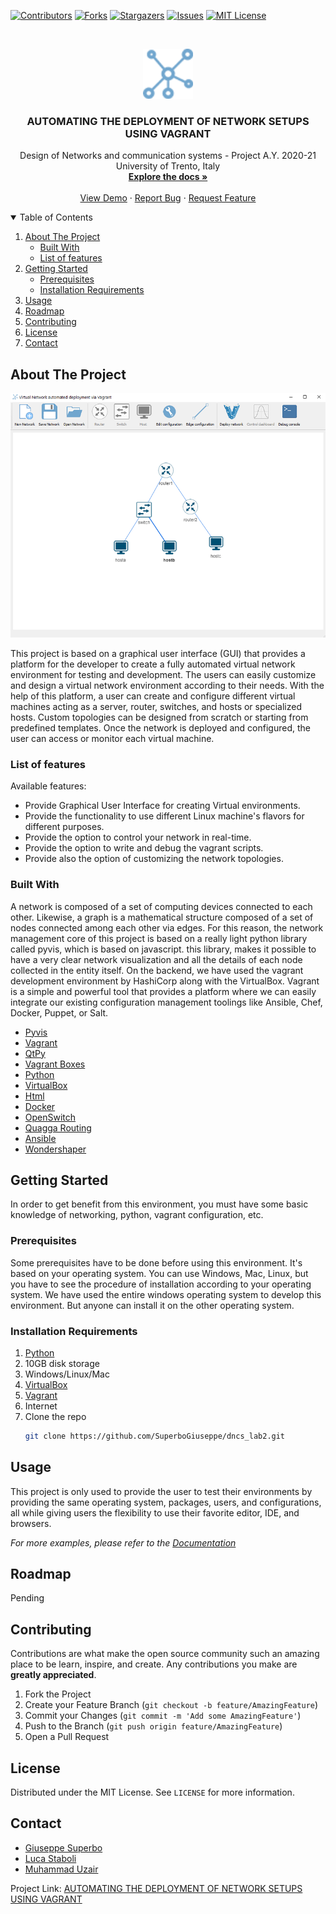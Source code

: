<!--
*** Thanks for checking out the Best-README-Template. If you have a suggestion
*** that would make this better, please fork the repo and create a pull request
*** or simply open an issue with the tag "enhancement".
*** Thanks again! Now go create something AMAZING! :D
-->



<!-- PROJECT SHIELDS -->
<!--
*** I'm using markdown "reference style" links for readability.
*** Reference links are enclosed in brackets [ ] instead of parentheses ( ).
*** See the bottom of this document for the declaration of the reference variables
*** for contributors-url, forks-url, etc. This is an optional, concise syntax you may use.
*** https://www.markdownguide.org/basic-syntax/#reference-style-links
-->
[![Contributors][contributors-shield]][contributors-url]
[![Forks][forks-shield]][forks-url]
[![Stargazers][stars-shield]][stars-url]
[![Issues][issues-shield]][issues-url]
[![MIT License][license-shield]][license-url]



<!-- PROJECT LOGO -->
<br />
<p align="center">
  <a href="https://github.com/SuperboGiuseppe/dncs_lab2">
    <img src="Images/network.png" alt="Logo" width="80" height="80">
  </a>

  <h3 align="center">AUTOMATING THE DEPLOYMENT OF NETWORK SETUPS USING VAGRANT</h3>

  <p align="center">
    Design of Networks and communication systems - Project A.Y. 2020-21 University of Trento, Italy
    <br />
    <a href="https://github.com/SuperboGiuseppe/dncs_lab2"><strong>Explore the docs »</strong></a>
    <br />
    <br />
    <a href="https://github.com/SuperboGiuseppe/dncs_lab2/blob/main/README.md">View Demo</a>
    ·
    <a href="https://github.com/SuperboGiuseppe/dncs_lab2/issues">Report Bug</a>
    ·
    <a href="https://github.com/SuperboGiuseppe/dncs_lab2/issues">Request Feature</a>
  </p>
</p>



<!-- TABLE OF CONTENTS -->
<details open="open">
  <summary>Table of Contents</summary>
  <ol>
    <li>
      <a href="#about-the-project">About The Project</a>
      <ul>
        <li><a href="#built-with">Built With</a></li>
        <li><a href="#List-of-features">List of features</a></li>
      </ul>
    </li>
    <li>
      <a href="#getting-started">Getting Started</a>
      <ul>
        <li><a href="#prerequisites">Prerequisites</a></li>
        <li><a href="#installation-Requirements">Installation Requirements</a></li>
      </ul>
    </li>
    <li><a href="#usage">Usage</a></li>
    <li><a href="#roadmap">Roadmap</a></li>
    <li><a href="#contributing">Contributing</a></li>
    <li><a href="#license">License</a></li>
    <li><a href="#contact">Contact</a></li>
   </ol>
</details>



<!-- ABOUT THE PROJECT -->
## About The Project

![Main window screenshot][product-screenshot]

This project is based on a graphical user interface (GUI) that provides a platform for the developer to create a fully automated virtual network environment for testing and development. The users can easily customize and design a virtual network environment according to their needs. With the help of this platform, a user can create and configure different virtual machines acting as a server, router, switches, and hosts or specialized hosts. Custom topologies can be designed from scratch or starting from predefined templates. Once the network is deployed and configured, the user can access or monitor each virtual machine.

### List of features
Available features:
- Provide Graphical User Interface for creating Virtual environments.
- Provide the functionality to use different Linux machine's flavors for different purposes.
- Provide the option to control your network in real-time.
- Provide the option to write and debug the vagrant scripts.
- Provide also the option of customizing the network topologies.

### Built With

A network is composed of a set of computing devices connected to each other. Likewise, a graph is a mathematical structure composed of a set of nodes connected among each other via edges. For this reason, the network management core of this project is based on a really light python library called pyvis, which is based on javascript. this library, makes it possible to have a very clear network visualization and all the details of each node collected in the entity itself. On the backend, we have used the vagrant development environment by HashiCorp along with the VirtualBox. Vagrant is a simple and powerful tool that provides a platform where we can easily integrate our existing configuration management toolings like Ansible, Chef, Docker, Puppet, or Salt. 

* [Pyvis](https://pyvis.readthedocs.io/en/latest/tutorial.html)
* [Vagrant](https://www.vagrantup.com/)
* [QtPy](https://pypi.org/project/PyQt5/)
* [Vagrant Boxes](https://app.vagrantup.com/boxes/search)
* [Python](https://www.python.org/)
* [VirtualBox](https://www.virtualbox.org/)
* [Html](https://en.wikipedia.org/wiki/HTML#:~:text=Hypertext%20Markup%20Language%20(HTML)%20is,scripting%20languages%20such%20as%20JavaScript.)
* [Docker](https://www.docker.com/)
* [OpenSwitch](https://www.openswitch.net/)
* [Quagga Routing](https://www.quagga.net/)
* [Ansible](https://www.ansible.com/)
* [Wondershaper](https://github.com/magnific0/wondershaper)



<!-- GETTING STARTED -->
## Getting Started

In order to get benefit from this environment, you must have some basic knowledge of networking, python, vagrant configuration, etc.

### Prerequisites

Some prerequisites have to be done before using this environment. It's based on your operating system. You can use Windows, Mac, Linux, but you have to see the procedure of installation according to your operating system.  We have used the entire windows operating system to develop this environment. But anyone can install it on the other operating system.

<!--
* npm
  ```sh
  npm install npm@latest -g
  ``
-->

### Installation Requirements

1. [Python](https://www.python.org/)
2. 10GB disk storage
3. Windows/Linux/Mac
4. [VirtualBox](https://www.virtualbox.org/)
5. [Vagrant](https://www.vagrantup.com/)
6. Internet
7. Clone the repo
   ```sh
   git clone https://github.com/SuperboGiuseppe/dncs_lab2.git
   ```
<!-- USAGE EXAMPLES -->
## Usage

This project is only used to provide the user to test their environments by providing the same operating system, packages, users, and configurations, all while giving users the flexibility to use their favorite editor, IDE, and browsers.

_For more examples, please refer to the [Documentation](https://example.com)_



<!-- ROADMAP -->
## Roadmap

Pending



<!-- CONTRIBUTING -->
## Contributing

Contributions are what make the open source community such an amazing place to be learn, inspire, and create. Any contributions you make are **greatly appreciated**.

1. Fork the Project
2. Create your Feature Branch (`git checkout -b feature/AmazingFeature`)
3. Commit your Changes (`git commit -m 'Add some AmazingFeature'`)
4. Push to the Branch (`git push origin feature/AmazingFeature`)
5. Open a Pull Request



<!-- LICENSE -->
## License

Distributed under the MIT License. See `LICENSE` for more information.



<!-- CONTACT -->
## Contact

- [Giuseppe Superbo](https://github.com/SuperboGiuseppe)
- [Luca Staboli](https://github.com/LucaStabo)
- [Muhammad Uzair](https://github.com/uzairali37)

Project Link: [AUTOMATING THE DEPLOYMENT OF NETWORK SETUPS USING VAGRANT](https://github.com/SuperboGiuseppe/dncs_lab2)



<!-- ACKNOWLEDGEMENTS
## Acknowledgements
* [GitHub Emoji Cheat Sheet](https://www.webpagefx.com/tools/emoji-cheat-sheet)
* [Img Shields](https://shields.io)
* [Choose an Open Source License](https://choosealicense.com)
* [GitHub Pages](https://pages.github.com)
* [Animate.css](https://daneden.github.io/animate.css)
* [Loaders.css](https://connoratherton.com/loaders)
* [Slick Carousel](https://kenwheeler.github.io/slick)
* [Smooth Scroll](https://github.com/cferdinandi/smooth-scroll)
* [Sticky Kit](http://leafo.net/sticky-kit)
* [JVectorMap](http://jvectormap.com)
* [Font Awesome](https://fontawesome.com)
 -->


<!-- MARKDOWN LINKS & IMAGES -->
<!-- https://www.markdownguide.org/basic-syntax/#reference-style-links -->
[contributors-shield]: https://img.shields.io/github/contributors/SuperboGiuseppe/dncs_lab2.svg?style=for-the-badge
[contributors-url]: https://github.com/SuperboGiuseppe/dncs_lab2/graphs/contributors
[forks-shield]: https://img.shields.io/github/forks/SuperboGiuseppe/dncs_lab2.svg?style=for-the-badge
[forks-url]: https://github.com/uzairali37/dncs_lab2
[stars-shield]: https://img.shields.io/github/stars/SuperboGiuseppe/dncs_lab2.svg?style=for-the-badge
[stars-url]: https://github.com/SuperboGiuseppe/dncs_lab2/stargazers
[issues-shield]: https://img.shields.io/github/issues/SuperboGiuseppe/dncs_lab2.svg?style=for-the-badge
[issues-url]: https://github.com/SuperboGiuseppe/dncs_lab2/issues
[license-shield]: https://img.shields.io/github/license/othneildrew/Best-README-Template.svg?style=for-the-badge
[license-url]: https://github.com/othneildrew/Best-README-Template/blob/master/LICENSE.txt
[product-screenshot]: Images/screenshot.png

